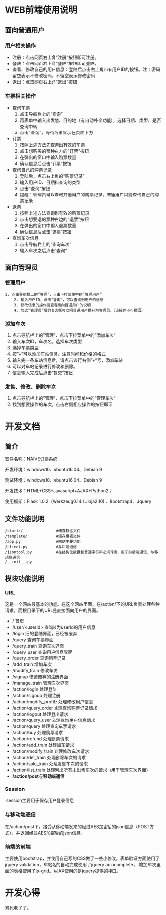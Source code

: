 # WEB前端使用说明

## 面向普通用户

### 用户相关操作

+ 注册：点击网页右上角“注册”按钮即可注册。
+ 登陆：点击网页右上角“登陆”按钮即可登陆。
+ 查看、修改自己的用户信息：登陆后点击右上角带有用户ID的按钮。注：密码留空表示不修改密码，不留空表示修改密码
+ 退出：点击网页右上角“退出”按钮

### 车票相关操作

+ 查询车票
  1. 点击导航栏上的“查询”
  2. 再表单中输入出发地、目的地（有自动补全功能），选择日期、类型、是否查询中转
  3. 点击“查询”，等待结果显示在页面下方
+ 订票
  1. 按照上述方法先查询出有效的车票
  2. 点击想购买的票种右方的“订票”按钮
  3. 在弹出的窗口中输入购票数量
  4. 确认信息后点击“订票”按钮
+ 查询自己的购票记录
  1. 登陆后，点击右上角的“购票记录”
  2. 输入用户ID、日期和查询的类型
  3. 点击“查询”按钮
  4. 提醒：管理员可以查询其他用户的购票记录，普通用户只能查询自己的购票记录
+ 退票
  1. 按照上述方法查询到有效的购票记录
  2. 点击想要退的票种右边的“退票”按钮
  3. 在弹出的窗口中输入退票数量
  4. 确认信息后点击“退票”按钮
+ 查询车次信息
  1. 点击导航栏上的“查询车次”
  2. 输入车次之后点击”查询“

## 面向管理员

### 管理用户

 	1. 点击导航栏上的”管理“，点击下拉菜单中的”管理用户“
		2. 输入用户ID，点击”查询“，可以查询到用户的信息
		3. 修改信息的操作请查看面向普通用户的说明
		4. 勾选”管理员“后的复选框可以把普通用户提升为管理员。（该操作不可撤回）

### 添加车次

1. 点击导航栏上的”管理“，点击下拉菜单中的”添加车次“
2. 输入车次ID，车次名，选择车次类型
3. 选择车票类型
4. 按”+“可以添加车站信息，注意时间和价格的格式
5. 输入完一条车站信息后，请点击该行右侧”+“号，添加车站
6. 可以对车站记录进行修改和删除。
7. 信息输入完成后点击”提交“按钮

### 发售、修改、删除车次

1. 点击导航栏上的”管理“，点击下拉菜单中的”管理车次“
2. 找到想要操作的车次，点击右侧相应操作的按钮即可



# 开发文档

## 简介

软件名称：NAIVE订票系统

开发环境：windows10、ubuntu16.04、Debian 9

测试环境：windows10、ubuntu16.04、Debian 9

开发技术：HTML+CSS+Javascript+AJAX+Python2.7

使用框架：Flask 1.0.2（Werkzeug0.14.1 Jinja2.10) 、Bootstrap4、Jquery

## 文件功能说明

```
/static/               #储存静态文件
/template/             #储存模板文件
/app.py                #网站主要功能
/client.py             #与后端通信
/jsontool.py           #在结构化数据和普通字符串之间转换，用于前后端通信、与移动端通信
/__init__.py
```

## 模块功能说明

### URL

​	这是一个网站最基本的功能。在这个网站里面，在/action/下的URL负责处理各种请求，而根目录下的URL是直接面向用户的界面。

* / 首页
* /user/\<userid\> 查询id为userid的用户信息
* /login 旧的登陆界面，已经被废弃
* /query 查询车票界面
* /query_train 查询车次界面
* /query_user 查询用户信息界面
* /query_order 查询购票记录
* /add_train 增加车次
* /modify_train 修改车次
* /signup 惨遭废弃的注册界面
* /manage_train 管理车次界面
* /action/login 处理登陆
* /action/signup 处理注册
* /action/modify_profile 处理修改用户信息
* /action/query_order 处理查询购票记录请求
* /action/logout 处理登出请求
* /action/query_user 处理查询用户信息请求
* /action/query 处理查询车票请求
* /action/buy 处理购票请求
* /action/refund 处理退票请求
* /action/add_train 处理加车请求
* /action/modify_train 处理修改车次请求
* /action/del_train 处理删除车次的请求
* /action/sale_train 处理发售车次的请求
* /action/list_train 处理列出所有未出售车次的请求（用于管理车次界面）
* **/action/post与移动端通信**

### Session

​	session主要用于保存用户登录信息

### 与移动端通信

​	在/action/post下，接受从移动端发来的经过AES加密后的json信息（POST方式），并返回经过AES加密后的json信息。

### 前端的前端

​	主要使用bootstrap，并使用自己写的CSS做了一些小修改。表单验证方面使用了jquery validation，车站名的自动完成使用了jquery autocomplete， 增加车次里面的表格使用了js-grid。AJAX使用的是jquery提供的接口。

# 开发心得

累死老子了。